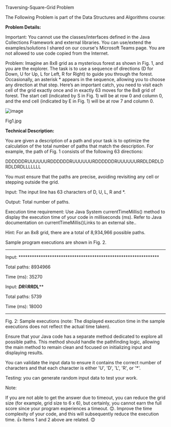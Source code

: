 Traversing-Square-Grid Problem

The Following Problem is part of the Data Structures and Algorithms course:


**Problem Details:**

Important: You cannot use the classes/interfaces defined in the Java Collections Framework and external libraries. You can use/extend the examples/solutions I shared on our course's Microsoft Teams page. You are not allowed to use code copied from the Internet.

Problem: Imagine an 8x8 grid as a mysterious forest as shown in Fig. 1, and you are the explorer. The task is to use a sequence of directions (D for Down, U for Up, L for Left, R for Right) to guide you through the forest. Occasionally, an asterisk * appears in the sequence, allowing you to choose any direction at that step. Here’s an important catch, you need to visit each cell of the grid exactly once and in exactly 63 moves for the 8x8 grid of forest. The start cell (indicated by S in Fig. 1) will be at row 0 and column 0, and the end cell (indicated by E in Fig. 1) will be at row 7 and column 0.

![image](https://github.com/user-attachments/assets/e9445c62-56d0-46e9-86c3-bcf9fc5f57b9)

Fig1.jpg

**Technical Description:**

You are given a description of a path and your task is to optimize the calculation of the total number of paths that match the description. For example, the path of Fig. 1 consists of the following 63 directions:

DDDDDDRUUUUUURDDDDDDRUUUUUURDDDDDDRUUUUUURRDLDRDLDRDLDRDLLLLLLL

You must ensure that the paths are precise, avoiding revisiting any cell or stepping outside the grid.  

Input: The input line has 63 characters of D, U, L, R and *.

Output: Total number of paths.

Execution time requirement: Use Java System currentTimeMillis() method to display the execution time of your code in milliseconds (ms). Refer to Java documentation on currentTimeMillis()Links to an external site..

Hint: For an 8x8 grid, there are a total of 8,934,966 possible paths.

Sample program executions are shown in Fig. 2.
______________________________________________________________________________________________________________________________________________________________________________
Input: ***************************************************************

Total paths: 8934966

Time (ms): 35270

 
Input: *****DR******R******R********************R*D************L******

Total paths: 5739

Time (ms): 18000
______________________________________________________________________________________________________________________________________________________________________________

Fig. 2: Sample executions (note: The displayed execution time in the sample executions does not reflect the actual time taken).

Ensure that your Java code has a separate method dedicated to explore all possible paths. This method should handle the pathfinding logic, allowing the main method to remain clean and focused on initializing input and displaying results. 

You can validate the input data to ensure it contains the correct number of characters and that each character is either 'U', 'D', 'L', 'R', or '*'.

Testing: you can generate random input data to test your work.

Note:

If you are not able to get the answer due to timeout, you can reduce the grid size (for example, grid size to 6 x 6), but certainly, you cannot earn the full score since your program experiences a timeout. 😊.
Improve the time complexity of your code, and this will subsequently reduce the execution time. 👍
Items 1 and 2 above are related. 😊

